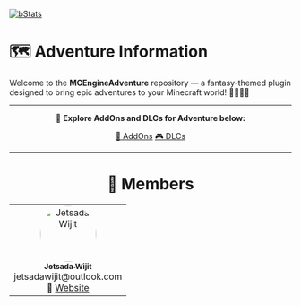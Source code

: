 [![bStats](https://raw.githubusercontent.com/intergrav/devins-badges/refs/heads/v3/assets/cozy/available/bstats_vector.svg)](https://bstats.org/plugin/bukkit/MCEngineAdventure/26213)

# 🗺️ Adventure Information

Welcome to the **MCEngineAdventure** repository — a fantasy-themed plugin designed to bring epic adventures to your Minecraft world! 🏰🧙‍♂️🐉

---
<div align="center">

🎯 **Explore AddOns and DLCs for Adventure below:**

[🧩 AddOns](https://github.com/topics/mcengine-adventure-addon)
[🎮 DLCs](https://github.com/topics/mcengine-adventure-dlc)

</div>

<div align="center">

---

# 👥 Members

<table>
  <tr>
    <td align="center" width="150">
      <a href="https://github.com/JetsadaWijit">
        <img src="https://imgur.com/SyqKl13.png" width="100px" style="border-radius:50%;" alt="Jetsada Wijit"/><br />
        <sub><b>Jetsada Wijit</b></sub>
      </a><br/>jetsadawijit@outlook.com<br/>
      🔗 <a href="https://jetsadawijit.github.io">Website</a>
    </td>
  </tr>
</table>

</div>
